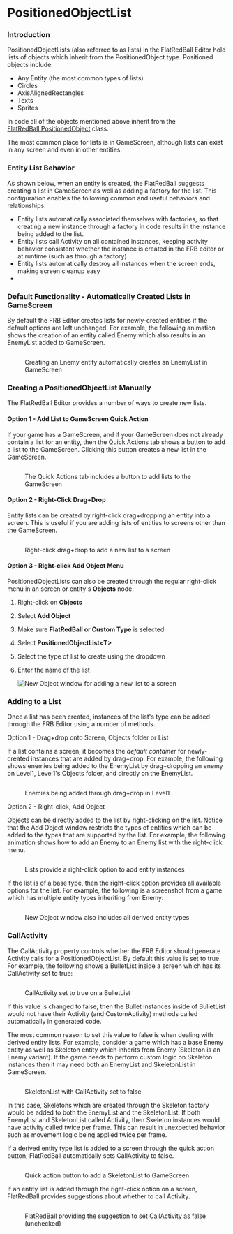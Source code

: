 # PositionedObjectList

### Introduction

PositionedObjectLists (also referred to as lists) in the FlatRedBall Editor hold lists of objects which inherit from the PositionedObject type. Positioned objects include:

* Any Entity (the most common types of lists)
* Circles
* AxisAlignedRectangles
* Texts
* Sprites

In code all of the objects mentioned above inherit from the [FlatRedBall.PositionedObject](../../../api/flatredball/positionedobject/) class.

The most common place for lists is in GameScreen, although lists can exist in any screen and even in other entities.&#x20;

### Entity List Behavior

As shown below, when an entity is created, the FlatRedBall suggests creating a list in GameScreen as well as adding a factory for the list. This configuration enables the following common and useful behaviors and relationships:

* Entity lists automatically associated themselves with factories, so that creating a new instance through a factory in code results in the instance being added to the list.
* Entity lists call Activity on all contained instances, keeping activity behavior consistent whether the instance is created in the FRB editor or at runtime (such as through a factory)
* Entity lists automatically destroy all instances when the screen ends, making screen cleanup easy
*

### Default Functionality - Automatically Created Lists in GameScreen

By default the FRB Editor creates lists for newly-created entities if the default options are left unchanged. For example, the following animation shows the creation of an entity called Enemy which also results in an EnemyList added to GameScreen.

<figure><img src="../../../.gitbook/assets/04_10 15 42.gif" alt=""><figcaption><p>Creating an Enemy entity automatically creates an EnemyList in GameScreen</p></figcaption></figure>

### Creating a PositionedObjectList Manually

The FlatRedBall Editor provides a number of ways to create new lists.

#### Option 1 - Add List to GameScreen Quick Action

If your game has a GameScreen, and if your GameScreen does not already contain a list for an entity, then the Quick Actions tab shows a button to add a list to the GameScreen. Clicking this button creates a new list in the GameScreen.

<figure><img src="../../../.gitbook/assets/04_10 18 01.gif" alt=""><figcaption><p>The Quick Actions tab includes a button to add lists to the GameScreen</p></figcaption></figure>

#### Option 2 - Right-Click Drag+Drop

Entity lists can be created by right-click drag+dropping an entity into a screen. This is useful if you are adding lists of entities to screens other than the GameScreen.

<figure><img src="../../../.gitbook/assets/04_10 20 33.gif" alt=""><figcaption><p>Right-click drag+drop to add a new list to a screen</p></figcaption></figure>

#### Option 3 - Right-click Add Object Menu

PositionedObjectLists can also be created through the regular right-click menu in an screen or entity's **Objects** node:

1. Right-click on **Objects**
2. Select **Add Object**
3. Make sure **FlatRedBall or Custom Type** is selected
4. Select **PositionedObjectList\<T>**
5. Select the type of list to create using the dropdown
6.  Enter the name of the list

    ![New Object window for adding a new list to a screen](<../../../.gitbook/assets/04\_10 22 25.png>)

### Adding to a List

Once a list has been created, instances of the list's type can be added through the FRB Editor using a number of methods.

Option 1 - Drag+drop onto Screen, Objects folder or List

If a list contains a screen, it becomes the _default container_ for newly-created instances that are added by drag+drop. For example, the following shows enemies being added to the EnemyList by drag+dropping an enemy on Level1, Level1's Objects folder, and directly on the EnemyList.

<figure><img src="../../../.gitbook/assets/04_10 25 07.gif" alt=""><figcaption><p>Enemies being added through drag+drop in Level1</p></figcaption></figure>

Option 2 - Right-click, Add Object

Objects can be directly added to the list by right-clicking on the list. Notice that the Add Object window restricts the types of entities which can be added to the types that are supported by the list. For example, the following animation shows how to add an Enemy to an Enemy list with the right-click menu.

<figure><img src="../../../.gitbook/assets/04_10 27 35.gif" alt=""><figcaption><p>Lists provide a right-click option to add entity instances</p></figcaption></figure>

If the list is of a base type, then the right-click option provides all available options for the list. For example, the following is a screenshot from a game which has multiple entity types inheriting from Enemy:

<figure><img src="../../../.gitbook/assets/image (4).png" alt=""><figcaption><p>New Object window also includes all derived entity types</p></figcaption></figure>



### CallActivity

The CallActivity property controls whether the FRB Editor should generate Activity calls for a PositionedObjectList. By default this value is set to true. For example, the following shows a BulletList inside a screen which has its CallActivity set to true:

<figure><img src="../../../.gitbook/assets/image (1) (1) (1).png" alt=""><figcaption><p>CallActivity set to true on a BulletList</p></figcaption></figure>

If this value is changed to false, then the Bullet instances inside of BulletList would not have their Activity (and CustomActivity) methods called automatically in generated code.

The most common reason to set this value to false is when dealing with derived entity lists. For example, consider a game which has a base Enemy entity as well as Skeleton entity which inherits from Enemy (Skeleton is an Enemy variant). If the game needs to perform custom logic on Skeleton instances then it may need both an EnemyList and SkeletonList in GameScreen.

<figure><img src="../../../.gitbook/assets/image (2) (1).png" alt=""><figcaption><p>SkeletonList with CallActivity set to false</p></figcaption></figure>

In this case, Skeletons which are created through the Skeleton factory would be added to both the EnemyList and the SkeletonList. If both EnemyList and SkeletonList called Activity, then Skeleton instances would have activity called twice per frame. This can result in unexpected behavior such as movement logic being applied twice per frame.

If a derived entity type list is added to a screen through the quick action button, FlatRedBall automatically sets CallActivity to false.

<figure><img src="../../../.gitbook/assets/image (3) (1).png" alt=""><figcaption><p>Quick action button to add a SkeletonList to GameScreen</p></figcaption></figure>

If an entity list is added through the right-click option on a screen, FlatRedBall provides suggestions about whether to call Activity.

<figure><img src="../../../.gitbook/assets/image (4) (1).png" alt=""><figcaption><p>FlatRedBall providing the suggestion to set CallActivity as false (unchecked)</p></figcaption></figure>
